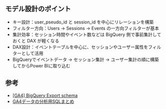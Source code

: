 ## モデル設計のポイント
* キー設計：user_pseudo_id と session_id を中心にリレーションを構築
* フィルター方向：Users → Sessions → Events の一方向フィルターが基本
* 集計効率：セッション時間やイベント数などは BigQuery 側で事前集計しておくと DAX が軽くなる
* DAX設計：イベントテーブルを中心に、セッションやユーザー属性をフィルターとして活用
* BigQueryでイベントデータ → セッション集計 → ユーザー集計の順に構築してからPower BIに取り込む

## 参考
* [[GA4] BigQuery Export schema](https://support.google.com/analytics/answer/7029846?hl=en#zippy=%2Cevent)
* [GA4データの分析用SQLまとめ](https://note.com/dd_techblog/n/n3e7f8c1212ef)

